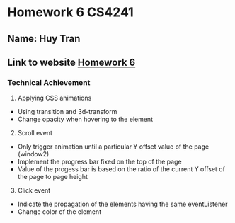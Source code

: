 # Homework 6 CS4241
## Name: Huy Tran

## **Link to website** [Homework 6](http://hqtran-hw6.herokuapp.com/)

### Technical Achievement
1. Applying CSS animations
  * Using transition and 3d-transform
  * Change opacity when hovering to the element
2. Scroll event
  * Only trigger animation until a particular Y offset value of the page (window2)
  * Implement the progress bar fixed on the top of the page
  * Value of the progess bar is based on the ratio of the current Y offset of the page to page height 
3. Click event
  * Indicate the propagation of the elements having the same eventListener
  * Change color of the element
